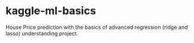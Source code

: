 # kaggle-ml-basics
House Price prediction with the basics of advanced regression (ridge and lasso) understanding project.
